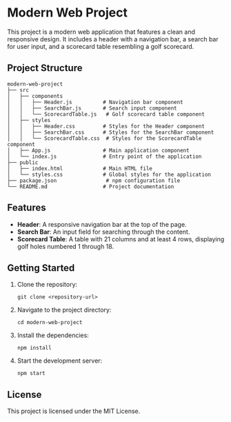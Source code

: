 # Modern Web Project

This project is a modern web application that features a clean and responsive design. It includes a header with a navigation bar, a search bar for user input, and a scorecard table resembling a golf scorecard.

## Project Structure

```
modern-web-project
├── src
│   ├── components
│   │   ├── Header.js          # Navigation bar component
│   │   ├── SearchBar.js       # Search input component
│   │   └── ScorecardTable.js   # Golf scorecard table component
│   ├── styles
│   │   ├── Header.css         # Styles for the Header component
│   │   ├── SearchBar.css      # Styles for the SearchBar component
│   │   └── ScorecardTable.css  # Styles for the ScorecardTable component
│   ├── App.js                 # Main application component
│   └── index.js               # Entry point of the application
├── public
│   ├── index.html             # Main HTML file
│   └── styles.css             # Global styles for the application
├── package.json                # npm configuration file
└── README.md                  # Project documentation
```

## Features

- **Header**: A responsive navigation bar at the top of the page.
- **Search Bar**: An input field for searching through the content.
- **Scorecard Table**: A table with 21 columns and at least 4 rows, displaying golf holes numbered 1 through 18.

## Getting Started

1. Clone the repository:
   ```
   git clone <repository-url>
   ```

2. Navigate to the project directory:
   ```
   cd modern-web-project
   ```

3. Install the dependencies:
   ```
   npm install
   ```

4. Start the development server:
   ```
   npm start
   ```

## License

This project is licensed under the MIT License.